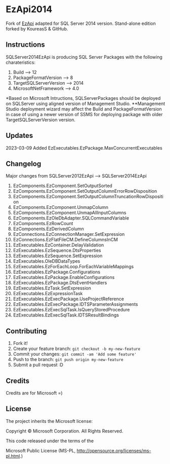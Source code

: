 # EzApi2014

Fork of [EzApi](http://sqlsrvintegrationsrv.codeplex.com/releases/view/21238) adapted for SQL Server 2014 version. Stand-alone edition forked by KoureasS & GitHub.

## Instructions
SQLServer2014EzApi is producing SQL Server Packages with the following charateristics:
1. Build --> 12
2. PackageFormatVersion --> 8
3. TargetSQLServerVersion --> 2014
4. MicrosoftNetFramework --> 4.0

*Based on Microsoft Intructions, SQLServerPackages should be deployed on SQLServer using aligned version of Management Studio.
**Management Studio deployment wizard may affect the Build and PackageFormatVersion in case of using a newer version of SSMS for deploying package with older TargetSQLServerVersion version.

## Updates
2023-03-09 Added EzExecutables.EzPackage.MaxConcurrentExecutables

## Changelog
Major changes from SQLServer2012EzApi --> SQLServer2014EzApi
1. EzComponents.EzComponent.SetOutputSorted
2. EzComponents.EzComponent.SetOutputColumnErrorRowDisposition
3. EzComponents.EzComponent.SetOutputColumnTruncationRowDisposition
4. EzComponents.EzComponent.UnmapColumn
5. EzComponents.EzComponent.UnmapAllInputColumns
6. EzComponents.EzOleDbAdapter.SQLCommandVariable
7. EzComponents.EzRowCount
8. EzComponents.EzDerivedColumn
9. EzConnections.EzConnectionManager.SetExpression
10. EzConnections.EzFlatFileCM.DefineColumnsInCM
11. EzExecutables.EzContainer.DelayValidation
12. EzExecutables.EzSequence.DtsProperties
13. EzExecutables.EzSequence.SetExpression
14. EzExecutables.OleDBDataTypes
15. EzExecutables.EzForEachLoop.ForEachVariableMappings
16. EzExecutables.EzPackage.Configurations
17. EzExecutables.EzPackage.EnableConfigurations
18. EzExecutables.EzPackage.DtsEventHandlers
19. EzExecutables.EzTask.SetExpression
20. EzExecutables.EzExpressionTask
21. EzExecutables.EzExecPackage.UseProjectReference
22. EzExecutables.EzExecPackage.IDTSParameterAssignments
23. EzExecutables.EzExecSqlTask.IsQueryStoredProcedure
24. EzExecutables.EzExecSqlTask.IDTSResultBindings

## Contributing

1. Fork it!
2. Create your feature branch: `git checkout -b my-new-feature`
3. Commit your changes: `git commit -am 'Add some feature'`
4. Push to the branch: `git push origin my-new-feature`
5. Submit a pull request :D

## Credits

Credits are for Microsoft =)

## License

The project inherits the Microsoft license: 

Copyright © Microsoft Corporation.  All Rights Reserved.

This code released under the terms of the 

Microsoft Public License (MS-PL, http://opensource.org/licenses/ms-pl.html.)
